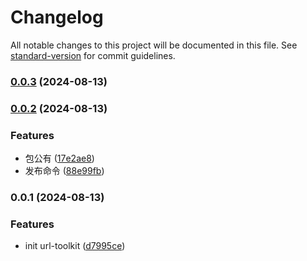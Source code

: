 # Changelog

All notable changes to this project will be documented in this file. See [standard-version](https://github.com/conventional-changelog/standard-version) for commit guidelines.

### [0.0.3](https://github.com/isdfs-low-code/utils-url-toolkit/compare/v0.0.2...v0.0.3) (2024-08-13)

### [0.0.2](https://github.com/isdfs-low-code/utils-url-toolkit/compare/v0.0.1...v0.0.2) (2024-08-13)


### Features

* 包公有 ([17e2ae8](https://github.com/isdfs-low-code/utils-url-toolkit/commit/17e2ae8bd7613951b037a2753ec51f6a60eac1e5))
* 发布命令 ([88e99fb](https://github.com/isdfs-low-code/utils-url-toolkit/commit/88e99fbd9e29cc6ebf5ad3e3a01832d5cb3aa70a))

### 0.0.1 (2024-08-13)


### Features

* init url-toolkit ([d7995ce](https://github.com/isdfs-low-code/utils-url-toolkit/commit/d7995ceb7665cde524df70f6d67680c2666023c8))
